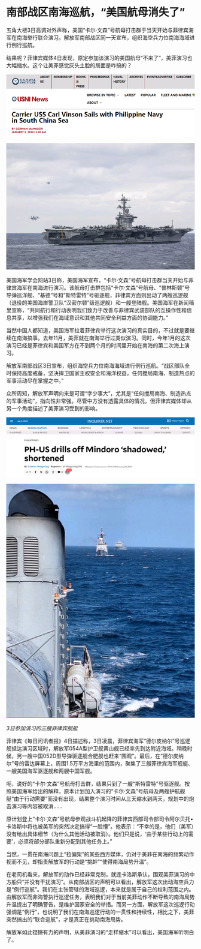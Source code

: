 # 南部战区南海巡航，“美国航母消失了”

五角大楼3日高调对外声称，美国“卡尔·文森”号航母打击群于当天开始与菲律宾海军在南海举行联合演习。解放军南部战区同一天宣布，组织海空兵力位南海海域进行例行巡航。

结果呢？菲律宾媒体4日发现，原定参加该演习的美国航母“不来了”，美菲演习也大幅缩水。这个让美菲感觉灰头土脸的局面是咋搞的？

![ff3e29053d49d775ccf7edbf8159ba5d.jpg](https://raw.githubusercontent.com/qqhsx/qqnews_image/main/2024/01/05/南部战区南海巡航，“美国航母消失了”/ff3e29053d49d775ccf7edbf8159ba5d.jpg)

![b502dfe4db00c5c8c3c0bf2af381da5e.jpg](https://raw.githubusercontent.com/qqhsx/qqnews_image/main/2024/01/05/南部战区南海巡航，“美国航母消失了”/b502dfe4db00c5c8c3c0bf2af381da5e.jpg)

美国海军学会网站3日称，美国海军宣布，“卡尔·文森”号航母打击群当天开始与菲律宾海军在南海进行演习。该航母打击群包括“卡尔·文森”号航母、“普林斯顿”号导弹巡洋舰、“基德”号和“斯特雷特”号驱逐舰，菲律宾方面则出动了两艘巡逻舰（退役的美国海岸警卫队“汉密尔顿”级巡逻舰）和一艘登陆舰。美国海军在新闻稿里宣称，“共同航行和行动表明我们致力于改善与菲律宾武装部队的互操作性和信息共享，以增强我们在海域意识和其他共同安全利益方面的协调能力。”

当然中国人都知道，美国海军拉着菲律宾举行这次演习的真实目的，不过就是要继续在南海搞事。去年11月，美菲就在南海举行过类似演习。同时，今年1月的这次演习已经是菲律宾和美国军方在不到两个月的时间里开始在南海的第二次海上演习。

解放军南部战区3日宣布，组织海空兵力位南海海域进行例行巡航。“战区部队全时保持高度戒备，坚决捍卫国家主权安全和海洋权益，任何搅局南海、制造热点的军事活动尽在掌握之中。”

众所周知，解放军声明向来是可谓“字少事大”，尤其是“任何搅局南海、制造热点的军事活动”，指向性非常强。尽管中方没有透露具体的情况，但菲律宾媒体却从另一个角度描述了美菲演习受到的影响。

![5f7e0b4da766a0cb9d66461b26019c48.jpg](https://raw.githubusercontent.com/qqhsx/qqnews_image/main/2024/01/05/南部战区南海巡航，“美国航母消失了”/5f7e0b4da766a0cb9d66461b26019c48.jpg)

![9cce2a08277e13fd09f3492faec59aad.jpg](https://raw.githubusercontent.com/qqhsx/qqnews_image/main/2024/01/05/南部战区南海巡航，“美国航母消失了”/9cce2a08277e13fd09f3492faec59aad.jpg)

_3日参加演习的三艘菲律宾舰艇_

菲律宾《每日问讯者报》4日描述称，3日凌晨，菲律宾海军“德尔皮纳尔”号巡逻舰抵达演习区域时，解放军054A型护卫舰黄山舰已经率先到达附近海域。稍晚时候，另一艘中国052D型导弹驱逐舰合肥舰也赶来“围观”。最后，在“德尔皮纳尔”号的雷达屏幕上，周围1.5万平方海里的范围内，聚集了三艘菲律宾海军舰艇、一艘美国海军驱逐舰和两艘中国军舰。

呃，说好的“卡尔·文森”号航母打击群，结果只到了一艘“斯特雷特”号驱逐舰。按照美国海军给出的解释，原本计划加入演习的“卡尔·文森”号航母及两艘护航舰艇“由于行动需要”而没有出现，结果整个演习时间从三天缩水到两天，规划中的炮击演习等内容被取消……

原计划登上“卡尔·文森”号航母参观战斗机起降的菲律宾西部司令部司令阿尔贝托•卡洛斯中将也被美军的突然决定搞得“一脸懵”。他表示：“不幸的是，他们（美军）没有给出具体细节（为什么其他活动被取消）。他们只是说，‘由于某些行动上的需要’，必须将部分部队重新分配到其他任务上。”

当然，一贯在南海问题上“拉偏架”的某些西方媒体，仍对于美菲在南海的频繁动作视而不见，却指责解放军的行动是“挑衅”“使得南海局势升温”。

在老司机看来，解放军的动作已经非常克制，就连卡洛斯承认，围观美菲演习的中方船只“并没有干扰演习”。从南部战区的声明可以看出，解放军这次出动海空兵力是“例行巡航”。我们在主张管辖的海域巡逻，本来就是属于自己的权利范围之内。由解放军而非海警执行巡逻任务，表明我们对于当前美菲动作不断导致的南海局势升温提出了明确警告，是维护国家安全的举措。而另一方面，解放军这次巡逻行动强调是“例行”，也说明了我们在南海巡逻行动的一贯性和持续性，相比之下，美菲突然搞出的“联合巡航”，才是真正在挑动南海局势。

解放军如此铿锵有力的声明，从美菲演习的“走样缩水”可以看出，美国海军听明白了。


